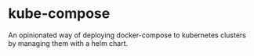 # kube-compose
An opinionated way of deploying docker-compose to kubernetes clusters by managing them with a helm chart.
